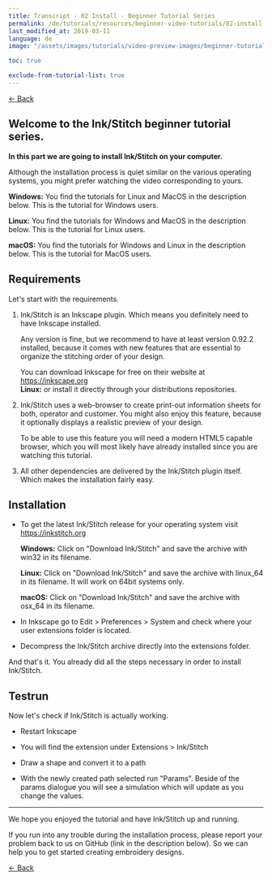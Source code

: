 ```yaml
---
title: Transcript - 02 Install - Beginner Tutorial Series
permalink: /de/tutorials/resources/beginner-video-tutorials/02-install-transcript
last_modified_at: 2019-03-11
language: de
image: "/assets/images/tutorials/video-preview-images/beginner-tutorial-series.png"

toc: true

exclude-from-tutorial-list: true
---
```

[← Back](/de/tutorials/resources/beginner-video-tutorials/)

## Welcome to the Ink/Stitch beginner tutorial series.

**In this part we are going to install Ink/Stitch on your computer.**

Although the installation process is quiet similar on the various operating systems, you might prefer watching the video corresponding to yours.

**Windows:** You find the tutorials for Linux and MacOS in the description below. This is the tutorial for Windows users.

**Linux:** You find the tutorials for Windows and MacOS in the description below. This is the tutorial for Linux users.

**macOS:** You find the tutorials for Windows and Linux in the description below. This is the tutorial for MacOS users.

## Requirements

Let's start with the requirements.

1.  Ink/Stitch is an Inkscape plugin. Which means you definitely need to have Inkscape installed.

    Any version is fine, but we recommend to have at least version 0.92.2 installed, because it comes with new features that are essential to organize the stitching order of your design.

    You can download Inkscape for free on their website at <https://inkscape.org><br>
    **Linux:** or install it directly through your distributions repositories.

2.  Ink/Stitch uses a web-browser to create print-out information sheets for both, operator and customer. You might also enjoy this feature, because it optionally displays a realistic preview of your design.

    To be able to use this feature you will need a modern HTML5 capable browser, which you will most likely have already installed since you are watching this tutorial.

3.  All other dependencies are delivered by the Ink/Stitch plugin itself. Which makes the installation fairly easy.

## Installation

* To get the latest Ink/Stitch release for your operating system visit <https://inkstitch.org>

  **Windows:** Click on "Download Ink/Stitch" and save the archive with win32 in its filename.

  **Linux:** Click on "Download Ink/Stitch" and save the archive with linux_64 in its filename. It will work on 64bit systems only.

  **macOS:** Click on "Download Ink/Stitch" and save the archive with osx_64 in its filename.

* In Inkscape go to Edit > Preferences > System and check where your user extensions folder is located.
* Decompress the Ink/Stitch archive directly into the extensions folder.

And that's it. You already did all the steps necessary in order to install Ink/Stitch.

## Testrun

Now let's check if Ink/Stitch is actually working.

*   Restart Inkscape

*   You will find the extension under Extensions > Ink/Stitch

*   Draw a shape and convert it to a path

*   With the newly created path selected run "Params". Beside of the params dialogue you will see a simulation which will update as you change the values.


---

We hope you enjoyed the tutorial and have Ink/Stitch up and running.

If you run into any trouble during the installation process, please report your problem back to us on GitHub (link in the description below). So we can help you to get started creating embroidery designs.

[← Back](/tutorials/resources/beginner-video-tutorials/)

